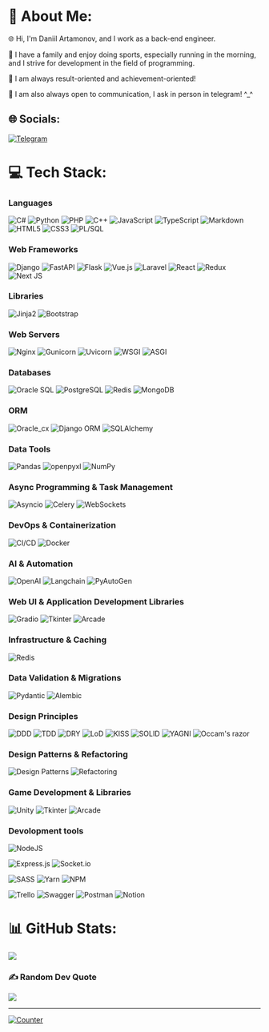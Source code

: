 # 💫 About Me:
🌐 Hi, I'm Daniil Artamonov, and I work as a back-end engineer.

🔭 I have a family and enjoy doing sports, especially running in the morning, and I strive for development in the field of programming.

👯 I am always result-oriented and achievement-oriented!

💬 I am also always open to communication, I ask in person in telegram! ^_^


## 🌐 Socials:
[![Telegram](https://img.shields.io/badge/Telegram-%230088CC.svg?logo=Telegram&logoColor=white)](https://t.me/shamemask)

# 💻 Tech Stack:

### Languages

![C#](https://img.shields.io/badge/c%23-%23239120.svg?style=for-the-badge&logo=c-sharp&logoColor=white)
![Python](https://img.shields.io/badge/python-%2314354C.svg?style=for-the-badge&logo=python&logoColor=white)
![PHP](https://img.shields.io/badge/php-%23777BB4.svg?style=for-the-badge&logo=php&logoColor=white)
 ![C++](https://img.shields.io/badge/c++-%2300599C.svg?style=for-the-badge&logo=c%2B%2B&logoColor=white) ![JavaScript](https://img.shields.io/badge/javascript-%23323330.svg?style=for-the-badge&logo=javascript&logoColor=%23F7DF1E) ![TypeScript](https://img.shields.io/badge/typescript-%23007ACC.svg?style=for-the-badge&logo=typescript&logoColor=white) ![Markdown](https://img.shields.io/badge/markdown-%23000000.svg?style=for-the-badge&logo=markdown&logoColor=white) ![HTML5](https://img.shields.io/badge/html5-%23E34F26.svg?style=for-the-badge&logo=html5&logoColor=white) ![CSS3](https://img.shields.io/badge/css3-%231572B6.svg?style=for-the-badge&logo=css3&logoColor=white) ![PL/SQL](https://img.shields.io/badge/plsql-%230B5394.svg?style=for-the-badge&logo=oracle&logoColor=white)


### Web Frameworks
![Django](https://img.shields.io/badge/django-%23092E20.svg?style=for-the-badge&logo=django&logoColor=white)
![FastAPI](https://img.shields.io/badge/fastapi-%2300C7B7.svg?style=for-the-badge&logo=fastapi&logoColor=white)
![Flask](https://img.shields.io/badge/flask-%23000000.svg?style=for-the-badge&logo=flask&logoColor=white)
![Vue.js](https://img.shields.io/badge/vuejs-%234FC08D.svg?style=for-the-badge&logo=vue.js&logoColor=white)
![Laravel](https://img.shields.io/badge/laravel-%23FF2D20.svg?style=for-the-badge&logo=laravel&logoColor=white)
![React](https://img.shields.io/badge/react-%2320232a.svg?style=for-the-badge&logo=react&logoColor=%2361DAFB) ![Redux](https://img.shields.io/badge/redux-%23593d88.svg?style=for-the-badge&logo=redux&logoColor=white)
![Next JS](https://img.shields.io/badge/Next-black?style=for-the-badge&logo=next.js&logoColor=white)

### Libraries
![Jinja2](https://img.shields.io/badge/jinja2-%230B5394.svg?style=for-the-badge&logo=jinja2&logoColor=white)
![Bootstrap](https://img.shields.io/badge/bootstrap-%23563D7C.svg?style=for-the-badge&logo=bootstrap&logoColor=white)

### Web Servers
![Nginx](https://img.shields.io/badge/nginx-%23009639.svg?style=for-the-badge&logo=nginx&logoColor=white)
![Gunicorn](https://img.shields.io/badge/gunicorn-%298729.svg?style=for-the-badge&logo=gunicorn&logoColor=white)
![Uvicorn](https://img.shields.io/badge/uvicorn-%23202829.svg?style=for-the-badge&logo=uvicorn&logoColor=white)
![WSGI](https://img.shields.io/badge/wsgi-%23000000.svg?style=for-the-badge)
![ASGI](https://img.shields.io/badge/asgi-%23232842.svg?style=for-the-badge)

### Databases
![Oracle SQL](https://img.shields.io/badge/oracle-%23F80000.svg?style=for-the-badge&logo=oracle&logoColor=white)
![PostgreSQL](https://img.shields.io/badge/postgresql-%23336791.svg?style=for-the-badge&logo=postgresql&logoColor=white)
![Redis](https://img.shields.io/badge/redis-%23DC382D.svg?style=for-the-badge&logo=redis&logoColor=white)
![MongoDB](https://img.shields.io/badge/MongoDB-%234ea94b.svg?style=for-the-badge&logo=mongodb&logoColor=white) 

### ORM
![Oracle_cx](https://img.shields.io/badge/oracle_cx-%23F80000.svg?style=for-the-badge&logo=oracle&logoColor=white)
![Django ORM](https://img.shields.io/badge/Django_ORM-%23092E20.svg?style=for-the-badge&logo=django&logoColor=white)
![SQLAlchemy](https://img.shields.io/badge/sqlalchemy-%23CB3837.svg?style=for-the-badge&logo=sqlalchemy&logoColor=white)

### Data Tools
![Pandas](https://img.shields.io/badge/pandas-%23150458.svg?style=for-the-badge&logo=pandas&logoColor=white)
![openpyxl](https://img.shields.io/badge/openpyxl-%231B1C1D.svg?style=for-the-badge&logo=openpyxl&logoColor=white)
![NumPy](https://img.shields.io/badge/numpy-%23013243.svg?style=for-the-badge&logo=numpy&logoColor=white)

### Async Programming & Task Management
![Asyncio](https://img.shields.io/badge/asyncio-%23000000.svg?style=for-the-badge)
![Celery](https://img.shields.io/badge/celery-%2300C7B7.svg?style=for-the-badge&logo=celery&logoColor=white)
![WebSockets](https://img.shields.io/badge/websockets-%23FF6600.svg?style=for-the-badge)

### DevOps & Containerization
![CI/CD](https://img.shields.io/badge/cicd-%23007ACC.svg?style=for-the-badge)
![Docker](https://img.shields.io/badge/docker-%232496ED.svg?style=for-the-badge&logo=docker&logoColor=white)

### AI & Automation
![OpenAI](https://img.shields.io/badge/openai-%231E1E1E.svg?style=for-the-badge&logo=openai&logoColor=white)
![Langchain](https://img.shields.io/badge/langchain-%23202333.svg?style=for-the-badge)
![PyAutoGen](https://img.shields.io/badge/pyautogen-%23FF9800.svg?style=for-the-badge)

### Web UI & Application Development Libraries
![Gradio](https://img.shields.io/badge/gradio-%2300A896.svg?style=for-the-badge&logo=gradio&logoColor=white)
![Tkinter](https://img.shields.io/badge/tkinter-%230084B4.svg?style=for-the-badge)
![Arcade](https://img.shields.io/badge/arcade-%23FFCC33.svg?style=for-the-badge)

### Infrastructure & Caching
![Redis](https://img.shields.io/badge/redis-%23DC382D.svg?style=for-the-badge&logo=redis&logoColor=white)


### Data Validation & Migrations
![Pydantic](https://img.shields.io/badge/pydantic-%230033C7.svg?style=for-the-badge)
![Alembic](https://img.shields.io/badge/alembic-%23323330.svg?style=for-the-badge)

### Design Principles
![DDD](https://img.shields.io/badge/ddd-%23000000.svg?style=for-the-badge)
![TDD](https://img.shields.io/badge/tdd-%231E90FF.svg?style=for-the-badge)
![DRY](https://img.shields.io/badge/dry-%23232323.svg?style=for-the-badge)
![LoD](https://img.shields.io/badge/lod-%23808080.svg?style=for-the-badge)
![KISS](https://img.shields.io/badge/kiss-%239ACD32.svg?style=for-the-badge)
![SOLID](https://img.shields.io/badge/solid-%2332CD32.svg?style=for-the-badge)
![YAGNI](https://img.shields.io/badge/yagni-%238B4513.svg?style=for-the-badge)
![Occam's razor](https://img.shields.io/badge/occam%27s_razor-%239ACD32.svg?style=for-the-badge)


### Design Patterns & Refactoring
![Design Patterns](https://img.shields.io/badge/design_patterns-%23800000.svg?style=for-the-badge)
![Refactoring](https://img.shields.io/badge/refactoring-%231F75FE.svg?style=for-the-badge)

### Game Development & Libraries
![Unity](https://img.shields.io/badge/unity-%23000000.svg?style=for-the-badge&logo=unity&logoColor=white)
![Tkinter](https://img.shields.io/badge/tkinter-%230084B4.svg?style=for-the-badge)
![Arcade](https://img.shields.io/badge/arcade-%23FFCC33.svg?style=for-the-badge)


### Devolopment tools
![NodeJS](https://img.shields.io/badge/node.js-6DA55F?style=for-the-badge&logo=node.js&logoColor=white)

![Express.js](https://img.shields.io/badge/express.js-%23404d59.svg?style=for-the-badge&logo=express&logoColor=%2361DAFB)   ![Socket.io](https://img.shields.io/badge/Socket.io-black?style=for-the-badge&logo=socket.io&badgeColor=010101)

![SASS](https://img.shields.io/badge/SASS-hotpink.svg?style=for-the-badge&logo=SASS&logoColor=white) 
![Yarn](https://img.shields.io/badge/yarn-%232C8EBB.svg?style=for-the-badge&logo=yarn&logoColor=white) ![NPM](https://img.shields.io/badge/NPM-%23000000.svg?style=for-the-badge&logo=npm&logoColor=white)

![Trello](https://img.shields.io/badge/Trello-%23026AA7.svg?style=for-the-badge&logo=Trello&logoColor=white) ![Swagger](https://img.shields.io/badge/-Swagger-%23Clojure?style=for-the-badge&logo=swagger&logoColor=white) ![Postman](https://img.shields.io/badge/Postman-FF6C37?style=for-the-badge&logo=postman&logoColor=white) ![Notion](https://img.shields.io/badge/Notion-%23000000.svg?style=for-the-badge&logo=notion&logoColor=white)

# 📊 GitHub Stats:
![](https://github-readme-streak-stats.herokuapp.com/?user=shamemask&theme=vue-dark&hide_border=true)<br/>

### ✍️ Random Dev Quote
![](https://quotes-github-readme.vercel.app/api?type=horizontal&theme=radical)

---
[![Counter](https://visitcount.itsvg.in/api?id=shamemask&icon=0&color=1)](https://visitcount.itsvg.in)
